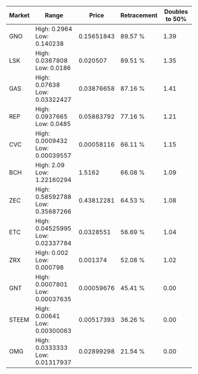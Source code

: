 | Market | Range | Price| Retracement | Doubles to 50% |
| --- | --- | --- | --- | --- |
| GNO | High: 0.2964<br />Low: 0.140238 | 0.15651843 | 89.57 % | 1.39 |
| LSK | High: 0.0367808<br />Low: 0.0186 | 0.020507 | 89.51 % | 1.35 |
| GAS | High: 0.07638<br />Low: 0.03322427 | 0.03876658 | 87.16 % | 1.41 |
| REP | High: 0.0937665<br />Low: 0.0485 | 0.05883792 | 77.16 % | 1.21 |
| CVC | High: 0.0009432<br />Low: 0.00039557 | 0.00058116 | 66.11 % | 1.15 |
| BCH | High: 2.09<br />Low: 1.22160294 | 1.5162 | 66.08 % | 1.09 |
| ZEC | High: 0.58592788<br />Low: 0.35687266 | 0.43812281 | 64.53 % | 1.08 |
| ETC | High: 0.04525995<br />Low: 0.02337784 | 0.0328551 | 56.69 % | 1.04 |
| ZRX | High: 0.002<br />Low: 0.000798 | 0.001374 | 52.08 % | 1.02 |
| GNT | High: 0.0007801<br />Low: 0.00037635 | 0.00059676 | 45.41 % | 0.00 |
| STEEM | High: 0.00641<br />Low: 0.00300063 | 0.00517393 | 36.26 % | 0.00 |
| OMG | High: 0.0333333<br />Low: 0.01317937 | 0.02899298 | 21.54 % | 0.00 |
